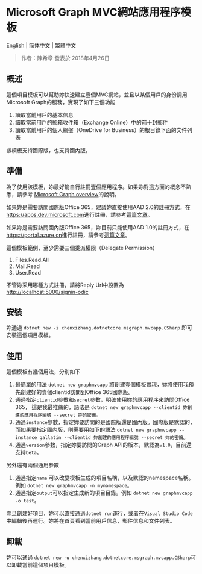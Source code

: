 # Microsoft Graph MVC網站應用程序模板

[English](https://github.com/chenxizhang/dotnetcore-office365dev-templates/blob/master/dotnetcore-graph-mvcapp/README.md) | [简体中文](https://github.com/chenxizhang/dotnetcore-office365dev-templates/blob/master/dotnetcore-graph-mvcapp/lang/zh-cn/README.md) | 繁體中文

> 作者：陳希章 發表於 2018年4月26日

## 概述

這個項目模板可以幫助妳快速建立壹個MVC網站，並且以某個用戶的身份調用Microsoft Graph的服務，實現了如下三個功能

1. 讀取當前用戶的基本信息
1. 讀取當前用戶的郵箱收件箱（Exchange Online）中的前十封郵件
1. 讀取當前用戶的個人網盤（OneDrive for Business）的根目錄下面的文件列表

該模板支持國際版，也支持國內版。

## 準備

為了使用該模板，妳最好能自行註冊壹個應用程序。如果妳對這方面的概念不熟悉，請參考 [Microsoft Graph overview](https://github.com/chenxizhang/office365dev/blob/master/docs/microsoftgraphoverview.md)的說明。

如果妳是需要訪問國際版Office 365，建議妳直接使用AAD 2.0的註冊方式，在<https://apps.dev.microsoft.com>進行註冊，請參考[這篇文章](https://github.com/chenxizhang/office365dev/blob/master/docs/applicationregisteration2.0.md)。

如果妳是需要訪問國內版Office 365，妳目前只能使用AAD 1.0的註冊方式，在<https://portal.azure.cn>進行註冊，請參考[這篇文章](https://github.com/chenxizhang/office365dev/blob/master/docs/applicationregisteration.md)。

這個模板範例，至少需要三個委派權限（Delegate Permission）

1. Files.Read.All
1. Mail.Read
1. User.Read

不管妳采用哪種方式註冊，請將Reply Url中設置為 <http://localhost:5000/signin-odic>

## 安裝

妳通過 `dotnet new -i chenxizhang.dotnetcore.msgraph.mvcapp.CSharp` 即可安裝這個項目模板。

## 使用

這個模板有幾個用法，分別如下

1. 最簡單的用法 `dotnet new graphmvcapp` 將創建壹個模板實現，妳將使用我預先創建好的壹個clientid訪問到Office 365國際版。
1. 通過指定`clientid`參數和`secret`參數，明確使用妳的應用程序來訪問Office 365， 這是我最推薦的，語法是 `dotnet new graphmvcapp --clientid 妳創建的應用程序編號 --secret 妳的密鑰`。
1. 通過`instance`參數，指定妳要訪問的是國際版還是國內版。國際版是默認的，而如果要指定國內版，則需要用如下的語法 `dotnet new graphmvcapp --instance gallatin --clientid 妳創建的應用程序編號 --secret 妳的密鑰`。
1. 通過`version`參數，指定妳要訪問的Graph API的版本，默認為`v1.0`，目前還支持`beta`。

另外還有兩個通用參數

1. 通過指定`name` 可以改變模板生成的項目名稱，以及默認的namespace名稱。例如 `dotnet new graphmvcapp -n mynamespace`。
1. 通過指定`output`可以指定生成新的項目目錄。例如 `dotnet new graphmvcapp -o test`。

壹旦創建好項目，妳可以直接通過`dotnet run`運行，或者在`Visual Studio Code`中編輯後再運行。妳將在首頁看到當前用戶信息，郵件信息和文件列表。

## 卸載

妳可以通過 `dotnet new -u chenxizhang.dotnetcore.msgraph.mvcapp.CSharp`可以卸載當前這個項目模板。
